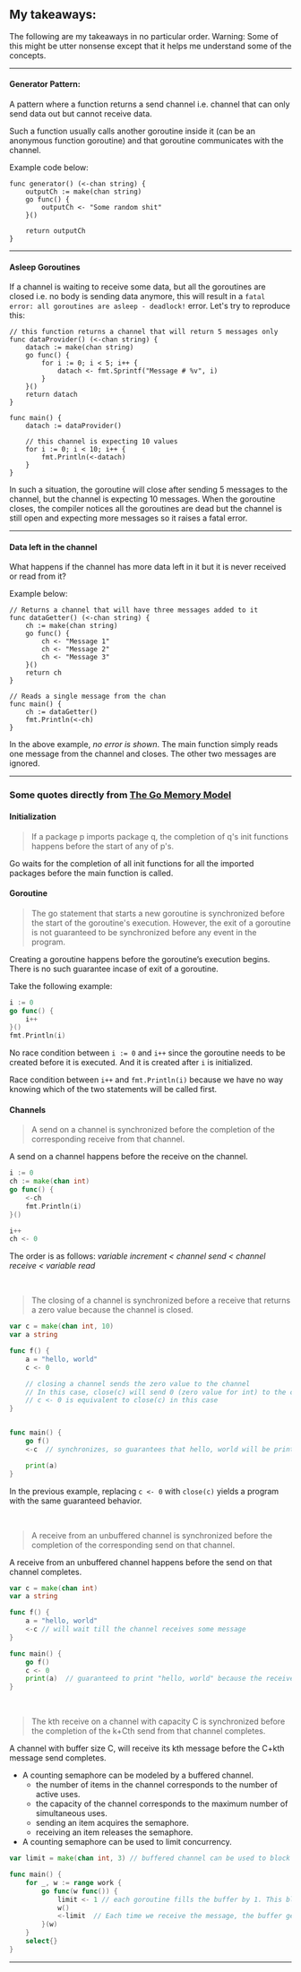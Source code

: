 ## My takeaways:

The following are my takeaways in no particular order. 
Warning: Some of this might be utter nonsense except that
it helps me understand some of the concepts.


---
#### Generator Pattern:
A pattern where a function returns a send channel i.e. channel that can only send data out but cannot receive data.

Such a function usually calls another goroutine inside it (can be an anonymous function goroutine) and that goroutine communicates with the channel.

Example code below:
```
func generator() (<-chan string) {
    outputCh := make(chan string)
    go func() {
        outputCh <- "Some random shit"
    }()

    return outputCh
}
```

---
#### Asleep Goroutines 

If a channel is waiting to receive some data, but all the goroutines
are closed i.e. no body is sending data anymore, this will result in a
`fatal error: all goroutines are asleep - deadlock!` error.
Let's try to reproduce this:
```
// this function returns a channel that will return 5 messages only
func dataProvider() (<-chan string) {
    datach := make(chan string)
    go func() {
        for i := 0; i < 5; i++ {
            datach <- fmt.Sprintf("Message # %v", i)
        }
    }()
    return datach
}

func main() {
    datach := dataProvider()

    // this channel is expecting 10 values
    for i := 0; i < 10; i++ {
        fmt.Println(<-datach)
    }
}
```
In such a situation, the goroutine will close after sending 5 messages
to the channel, but the channel is expecting 10 messages. When the 
goroutine closes, the compiler notices all the goroutines are dead but the
channel is still open and expecting more messages so it raises a fatal error.

---

#### Data left in the channel
What happens if the channel has more data left in it but it is never received or read from it?

Example below:
```
// Returns a channel that will have three messages added to it
func dataGetter() (<-chan string) {
    ch := make(chan string)
    go func() {
        ch <- "Message 1"
        ch <- "Message 2"
        ch <- "Message 3"
    }()
    return ch
}

// Reads a single message from the chan
func main() {
    ch := dataGetter()
    fmt.Println(<-ch)
}

```
In the above example, *no error is shown*. The main function simply reads one message from the channel and closes. The other two messages are ignored.


---

### Some quotes directly from [The Go Memory Model](https://go.dev/ref/mem)

#### Initialization

>If a package p imports package q, the completion of q's init functions happens before the start of any of p's.

Go waits for the completion of all init functions for all the imported packages before the main function is called.

#### Goroutine

>The go statement that starts a new goroutine is synchronized before the start of the goroutine's execution. However, the exit of a goroutine is not guaranteed to be synchronized before any event in the program.

Creating a goroutine happens before the goroutine’s execution begins. There is no such guarantee incase of exit of a goroutine.

Take the following example:
```go
i := 0
go func() {
    i++
}()
fmt.Println(i)
```
No race condition between `i := 0` and `i++` since the goroutine needs to be created before it is executed. And it is created after `i` is initialized.

Race condition between `i++` and `fmt.Println(i)` because we have no way knowing which of the two statements will be called first. 

#### Channels

> A send on a channel is synchronized before the completion of the corresponding receive from that channel.

A send on a channel happens before the receive on the channel.
```go
i := 0
ch := make(chan int)
go func() {
    <-ch
    fmt.Println(i)
}()

i++
ch <- 0
```
The order is as follows:
*variable increment < channel send < channel receive < variable read*


<br>


>The closing of a channel is synchronized before a receive that returns a zero value because the channel is closed.

```go
var c = make(chan int, 10)
var a string

func f() {
	a = "hello, world"
	c <- 0

    // closing a channel sends the zero value to the channel
    // In this case, close(c) will send 0 (zero value for int) to the channel
    // c <- 0 is equivalent to close(c) in this case
}


func main() {
	go f()
	<-c  // synchronizes, so guarantees that hello, world will be printed

	print(a)
}
```

In the previous example, replacing `c <- 0` with `close(c)` yields a program with the same guaranteed behavior.

<br>

>A receive from an unbuffered channel is synchronized before the completion of the corresponding send on that channel.

A receive from an unbuffered channel happens before the send on that channel completes.

```go
var c = make(chan int)
var a string

func f() {
	a = "hello, world"
	<-c // will wait till the channel receives some message
}

func main() {
	go f()
	c <- 0
	print(a)  // guaranteed to print "hello, world" because the receive of a channel makes it wait till it receives some message
}
```

<br>

> The kth receive on a channel with capacity C is synchronized before the completion of the k+Cth send from that channel completes.

A channel with buffer size C, will receive its kth message before the C+kth message send completes.

- A counting semaphore can be modeled by a buffered channel.
  - the number of items in the channel corresponds to the number of active uses.
  - the capacity of the channel corresponds to the maximum number of simultaneous uses.
  - sending an item acquires the semaphore.
  - receiving an item releases the semaphore.
- A counting semaphore can be used to limit concurrency.

```go
var limit = make(chan int, 3) // buffered channel can be used to block after the buffer is full

func main() {
	for _, w := range work {
		go func(w func()) {
			limit <- 1 // each goroutine fills the buffer by 1. This blocks after 3 messages have been sent. 
			w()
			<-limit  // Each time we receive the message, the buffer gets a single capacity back
		}(w)
	}
	select{}
}
```

---